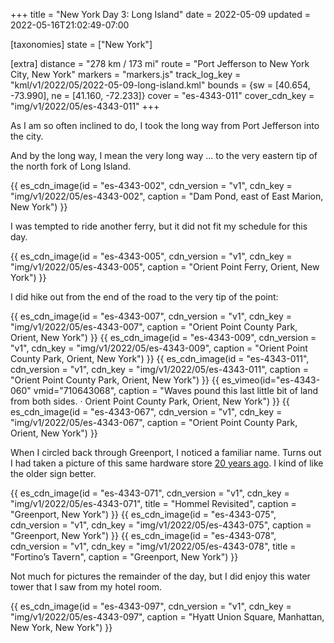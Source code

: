 +++
title = "New York Day 3: Long Island"
date = 2022-05-09
updated = 2022-05-16T21:02:49-07:00

[taxonomies]
state = ["New York"]

[extra]
distance = "278 km / 173 mi"
route = "Port Jefferson to New York City, New York"
markers = "markers.js"
track_log_key = "kml/v1/2022/05/2022-05-09-long-island.kml"
bounds = {sw = [40.654, -73.990], ne = [41.160, -72.233]}
cover = "es-4343-011"
cover_cdn_key = "img/v1/2022/05/es-4343-011"
+++

As I am so often inclined to do, I took the long way from Port Jefferson into the city.

<!-- more -->

And by the long way, I mean the very long way ... to the very eastern tip of the north fork of Long Island.

{{ es_cdn_image(id = "es-4343-002", cdn_version = "v1", cdn_key = "img/v1/2022/05/es-4343-002", caption = "Dam Pond, east of East Marion, New York") }}

I was tempted to ride another ferry, but it did not fit my schedule for this day.

{{ es_cdn_image(id = "es-4343-005", cdn_version = "v1", cdn_key = "img/v1/2022/05/es-4343-005", caption = "Orient Point Ferry, Orient, New York") }}

I did hike out from the end of the road to the very tip of the point:

{{ es_cdn_image(id = "es-4343-007", cdn_version = "v1", cdn_key = "img/v1/2022/05/es-4343-007", caption = "Orient Point County Park, Orient, New York") }}
{{ es_cdn_image(id = "es-4343-009", cdn_version = "v1", cdn_key = "img/v1/2022/05/es-4343-009", caption = "Orient Point County Park, Orient, New York") }}
{{ es_cdn_image(id = "es-4343-011", cdn_version = "v1", cdn_key = "img/v1/2022/05/es-4343-011", caption = "Orient Point County Park, Orient, New York") }}
{{ es_vimeo(id="es-4343-060" vmid="710643068", caption = "Waves pound this last little bit of land from both sides. · Orient Point County Park, Orient, New York") }}
{{ es_cdn_image(id = "es-4343-067", cdn_version = "v1", cdn_key = "img/v1/2022/05/es-4343-067", caption = "Orient Point County Park, Orient, New York") }}

When I circled back through Greenport, I noticed a familiar name. Turns out I had taken a picture of this same hardware store [20 years ago](/2002/02-23-long-island/). I kind of like the older sign better.

{{ es_cdn_image(id = "es-4343-071", cdn_version = "v1", cdn_key = "img/v1/2022/05/es-4343-071", title = "Hommel Revisited", caption = "Greenport, New York") }}
{{ es_cdn_image(id = "es-4343-075", cdn_version = "v1", cdn_key = "img/v1/2022/05/es-4343-075", caption = "Greenport, New York") }}
{{ es_cdn_image(id = "es-4343-078", cdn_version = "v1", cdn_key = "img/v1/2022/05/es-4343-078", title = "Fortino’s Tavern", caption = "Greenport, New York") }}

Not much for pictures the remainder of the day, but I did enjoy this water tower that I saw from my hotel room.

{{ es_cdn_image(id = "es-4343-097", cdn_version = "v1", cdn_key = "img/v1/2022/05/es-4343-097", caption = "Hyatt Union Square, Manhattan, New York, New York") }}
